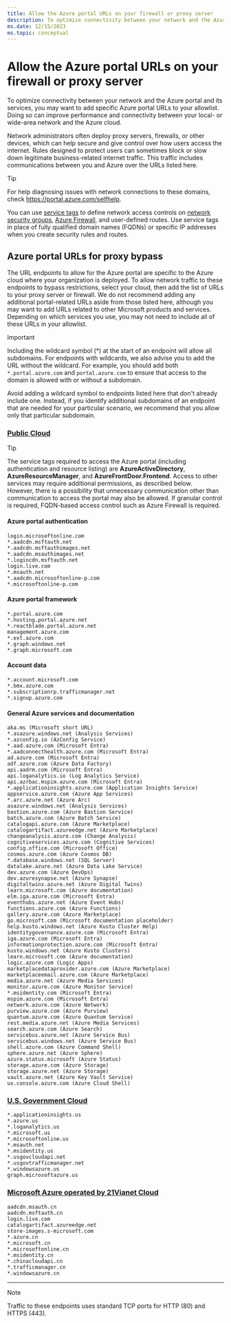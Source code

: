 ```yaml
---
title: Allow the Azure portal URLs on your firewall or proxy server
description: To optimize connectivity between your network and the Azure portal and its services, we recommend you add these URLs to your allowlist.
ms.date: 12/15/2023
ms.topic: conceptual
---
```


# Allow the Azure portal URLs on your firewall or proxy server

To optimize connectivity between your network and the Azure portal and its services, you may want to add specific Azure portal URLs to your allowlist. Doing so can improve performance and connectivity between your local- or wide-area network and the Azure cloud.

Network administrators often deploy proxy servers, firewalls, or other devices, which can help secure and give control over how users access the internet. Rules designed to protect users can sometimes block or slow down legitimate business-related internet traffic. This traffic includes communications between you and Azure over the URLs listed here.

> [!TIP]
> For help diagnosing issues with network connections to these domains, check https://portal.azure.com/selfhelp.

You can use [service tags](../virtual-network/service-tags-overview.md) to define network access controls on [network security groups](../virtual-network/network-security-groups-overview.md), [Azure Firewall](../firewall/service-tags.md), and user-defined routes. Use service tags in place of fully qualified domain names (FQDNs) or specific IP addresses when you create security rules and routes.

## Azure portal URLs for proxy bypass

The URL endpoints to allow for the Azure portal are specific to the Azure cloud where your organization is deployed. To allow network traffic to these endpoints to bypass restrictions, select your cloud, then add the list of URLs to your proxy server or firewall. We do not recommend adding any additional portal-related URLs aside from those listed here, although you may want to add URLs related to other Microsoft products and services. Depending on which services you use, you may not need to include all of these URLs in your allowlist.

> [!IMPORTANT]
> Including the wildcard symbol (\*) at the start of an endpoint will allow all subdomains. For endpoints with wildcards, we also advise you to add the URL without the wildcard. For example, you should add both `*.portal.azure.com` and `portal.azure.com` to ensure that access to the domain is allowed with or without a subdomain.
>
> Avoid adding a wildcard symbol to endpoints listed here that don't already include one. Instead, if you identify additional subdomains of an endpoint that are needed for your particular scenario, we recommend that you allow only that particular subdomain.

### [Public Cloud](#tab/public-cloud)

> [!TIP]
> The service tags required to access the Azure portal (including authentication and resource listing) are **AzureActiveDirectory**, **AzureResourceManager**, and **AzureFrontDoor.Frontend**. Access to other services may require additional permissions, as described below.  
> However, there is a possibility that unnecessary communication other than communication to access the portal may also be allowed. If granular control is required, FQDN-based access control such as Azure Firewall is required.

#### Azure portal authentication

```
login.microsoftonline.com
*.aadcdn.msftauth.net
*.aadcdn.msftauthimages.net
*.aadcdn.msauthimages.net
*.logincdn.msftauth.net
login.live.com
*.msauth.net
*.aadcdn.microsoftonline-p.com
*.microsoftonline-p.com
```

#### Azure portal framework

```
*.portal.azure.com
*.hosting.portal.azure.net
*.reactblade.portal.azure.net
management.azure.com
*.ext.azure.com
*.graph.windows.net
*.graph.microsoft.com
```

#### Account data

```
*.account.microsoft.com
*.bmx.azure.com
*.subscriptionrp.trafficmanager.net
*.signup.azure.com
```

#### General Azure services and documentation

```
aka.ms (Microsoft short URL)
*.asazure.windows.net (Analysis Services)
*.azconfig.io (AzConfig Service)
*.aad.azure.com (Microsoft Entra)
*.aadconnecthealth.azure.com (Microsoft Entra)
ad.azure.com (Microsoft Entra)
adf.azure.com (Azure Data Factory)
api.aadrm.com (Microsoft Entra)
api.loganalytics.io (Log Analytics Service)
api.azrbac.mspim.azure.com (Microsoft Entra)
*.applicationinsights.azure.com (Application Insights Service)
appservice.azure.com (Azure App Services)
*.arc.azure.net (Azure Arc)
asazure.windows.net (Analysis Services)
bastion.azure.com (Azure Bastion Service)
batch.azure.com (Azure Batch Service)
catalogapi.azure.com (Azure Marketplace)
catalogartifact.azureedge.net (Azure Marketplace)
changeanalysis.azure.com (Change Analysis)
cognitiveservices.azure.com (Cognitive Services)
config.office.com (Microsoft Office)
cosmos.azure.com (Azure Cosmos DB)
*.database.windows.net (SQL Server)
datalake.azure.net (Azure Data Lake Service)
dev.azure.com (Azure DevOps)
dev.azuresynapse.net (Azure Synapse)
digitaltwins.azure.net (Azure Digital Twins)
learn.microsoft.com (Azure documentation)
elm.iga.azure.com (Microsoft Entra)
eventhubs.azure.net (Azure Event Hubs)
functions.azure.com (Azure Functions)
gallery.azure.com (Azure Marketplace)
go.microsoft.com (Microsoft documentation placeholder)
help.kusto.windows.net (Azure Kusto Cluster Help)
identitygovernance.azure.com (Microsoft Entra)
iga.azure.com (Microsoft Entra)
informationprotection.azure.com (Microsoft Entra)
kusto.windows.net (Azure Kusto Clusters)
learn.microsoft.com (Azure documentation)
logic.azure.com (Logic Apps)
marketplacedataprovider.azure.com (Azure Marketplace)
marketplaceemail.azure.com (Azure Marketplace)
media.azure.net (Azure Media Services)
monitor.azure.com (Azure Monitor Service)
*.msidentity.com (Microsoft Entra)
mspim.azure.com (Microsoft Entra)
network.azure.com (Azure Network)
purview.azure.com (Azure Purview)
quantum.azure.com (Azure Quantum Service)
rest.media.azure.net (Azure Media Services)
search.azure.com (Azure Search)
servicebus.azure.net (Azure Service Bus)
servicebus.windows.net (Azure Service Bus)
shell.azure.com (Azure Command Shell)
sphere.azure.net (Azure Sphere)
azure.status.microsoft (Azure Status)
storage.azure.com (Azure Storage)
storage.azure.net (Azure Storage)
vault.azure.net (Azure Key Vault Service)
ux.console.azure.com (Azure Cloud Shell)
```

### [U.S. Government Cloud](#tab/us-government-cloud)

```
*.applicationinsights.us
*.azure.us
*.loganalytics.us
*.microsoft.us
*.microsoftonline.us
*.msauth.net
*.msidentity.us
*.usgovcloudapi.net
*.usgovtrafficmanager.net
*.windowsazure.us
graph.microsoftazure.us
```

### [Microsoft Azure operated by 21Vianet Cloud](#tab/azure-china-cloud)

```
aadcdn.msauth.cn
aadcdn.msftauth.cn
login.live.com
catalogartifact.azureedge.net
store-images.s-microsoft.com
*.azure.cn
*.microsoft.cn
*.microsoftonline.cn
*.msidentity.cn
*.chinacloudapi.cn
*.trafficmanager.cn
*.windowsazure.cn
```

---

> [!NOTE]
> Traffic to these endpoints uses standard TCP ports for HTTP (80) and HTTPS (443).
